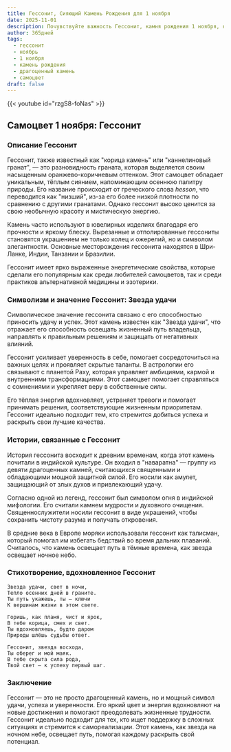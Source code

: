 ```yaml
---
title: Гессонит, Сияющий Камень Рождения для 1 ноября
date: 2025-11-01
description: Почувствуйте важность Гессонит, камня рождения 1 ноября, который символизирует Звезда удачи. Пусть его красота и значение осветят ваш день.
author: 365дней
tags:
  - гессонит
  - ноябрь
  - 1 ноября
  - камень рождения
  - драгоценный камень
  - самоцвет
draft: false
---
```


{{< youtube id="rzgS8-foNas" >}}

## Самоцвет 1 ноября: Гессонит

### Описание Гессонит

Гессонит, также известный как "корица камень" или "каннелиновый гранат", — это разновидность граната, которая выделяется своим насыщенным оранжево-коричневым оттенком. Этот самоцвет обладает уникальным, тёплым сиянием, напоминающим осеннюю палитру природы. Его название происходит от греческого слова _hesson_, что переводится как "низший", из-за его более низкой плотности по сравнению с другими гранатами. Однако гессонит высоко ценится за свою необычную красоту и мистическую энергию.

Камень часто используют в ювелирных изделиях благодаря его прочности и яркому блеску. Вырезанные и отполированные гессониты становятся украшением не только колец и ожерелий, но и символом элегантности. Основные месторождения гессонита находятся в Шри-Ланке, Индии, Танзании и Бразилии.

Гессонит имеет ярко выраженные энергетические свойства, которые сделали его популярным как среди любителей самоцветов, так и среди практиков альтернативной медицины и эзотерики.

### Символизм и значение Гессонит: Звезда удачи

Символическое значение гессонита связано с его способностью приносить удачу и успех. Этот камень известен как "Звезда удачи", что отражает его способность освещать жизненный путь владельца, направлять к правильным решениям и защищать от негативных влияний.

Гессонит усиливает уверенность в себе, помогает сосредоточиться на важных целях и проявляет скрытые таланты. В астрологии его связывают с планетой Раху, которая управляет амбициями, кармой и внутренними трансформациями. Этот самоцвет помогает справляться с сомнениями и укрепляет веру в собственные силы.

Его тёплая энергия вдохновляет, устраняет тревоги и помогает принимать решения, соответствующие жизненным приоритетам. Гессонит идеально подходит тем, кто стремится добиться успеха и раскрыть свои лучшие качества.

### Истории, связанные с Гессонит

История гессонита восходит к древним временам, когда этот камень почитали в индийской культуре. Он входил в "наваратна" — группу из девяти драгоценных камней, считающихся священными и обладающими мощной защитной силой. Его носили как амулет, защищающий от злых духов и привлекающий удачу.

Согласно одной из легенд, гессонит был символом огня в индийской мифологии. Его считали камнем мудрости и духовного очищения. Священнослужители носили гессонит в виде украшений, чтобы сохранить чистоту разума и получать откровения.

В средние века в Европе моряки использовали гессонит как талисман, который помогал им избегать бедствий во время дальних плаваний. Считалось, что камень освещает путь в тёмные времена, как звезда освещает ночное небо.

### Стихотворение, вдохновленное Гессонит

```
Звезда удачи, свет в ночи,  
Тепло осенних дней в граните.  
Ты путь укажешь, ты — ключи  
К вершинам жизни в этом свете.

Горишь, как пламя, чист и ярок,  
В тебе корица, смех и свет.  
Ты вдохновляешь, будто даром  
Природы шлёшь судьбы ответ.

Гессонит, звезда восхода,  
Ты оберег и мой маяк.  
В тебе скрыта сила рода,  
Твой свет — к успеху первый шаг.
```

### Заключение

Гессонит — это не просто драгоценный камень, но и мощный символ удачи, успеха и уверенности. Его яркий цвет и энергия вдохновляют на новые достижения и помогают преодолевать жизненные трудности. Гессонит идеально подходит для тех, кто ищет поддержку в сложных ситуациях и стремится к самореализации. Этот камень, как звезда на ночном небе, освещает путь, помогая каждому раскрыть свой потенциал.